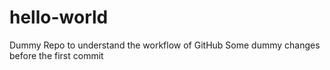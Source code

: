 # hello-world
Dummy Repo to understand the workflow of GitHub
Some dummy changes before the first commit
